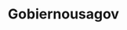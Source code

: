 ---
# This topic lives at
# https://digital.gov/topics/gobiernousagov

slug: "gobiernousagov"

# Topic Title
title: "Gobiernousagov"

# description — keep it short and clear
summary: ""


# Weight
weight: 1

# For more information on managing topics,
# see https://github.com/GSA/digitalgov.gov/wiki
---
